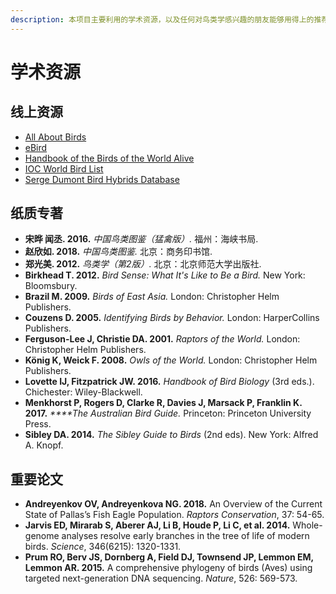 ```yaml
---
description: 本项目主要利用的学术资源，以及任何对鸟类学感兴趣的朋友能够用得上的推荐资料。
---
```


# 学术资源

## 线上资源

* [All About Birds](https://www.allaboutbirds.org/)
* [eBird](https://ebird.org/home)
* [Handbook of the Birds of the World Alive](https://www.hbw.com/)
* [IOC World Bird List](https://www.worldbirdnames.org/)
* [Serge Dumont Bird Hybrids Database](http://www.bird-hybrids.com/)

## 纸质专著

* **宋晔 闻丞. 2016.** _中国鸟类图鉴（猛禽版）._ 福州：海峡书局. 
* **赵欣如. 2018.** _中国鸟类图鉴._ 北京：商务印书馆.
* **郑光美. 2012.** _鸟类学（第2版）._ 北京：北京师范大学出版社.
* **Birkhead T. 2012.** _Bird Sense: What It's Like to Be a Bird._ New York: Bloomsbury.
* **Brazil M. 2009.** _Birds of East Asia._ London: Christopher Helm Publishers.
* **Couzens D. 2005.** _Identifying Birds by Behavior._ London: HarperCollins Publishers.
* **Ferguson-Lee J, Christie DA. 2001.** _Raptors of the World._ London: Christopher Helm Publishers.
* **König K, Weick F. 2008.** _Owls of the World._ London: Christopher Helm Publishers.
* **Lovette IJ, Fitzpatrick JW. 2016.** _Handbook of Bird Biology_ \(3rd eds.\). Chichester: Wiley-Blackwell. 
* **Menkhorst P, Rogers D, Clarke R, Davies J, Marsack P, Franklin K. 2017.** _****The Australian Bird Guide._ Princeton: Princeton University Press.
* **Sibley DA. 2014.** _The Sibley Guide to Birds_ \(2nd eds\). New York: Alfred A. Knopf.

## 重要论文

* **Andreyenkov OV, Andreyenkova NG. 2018.** An Overview of the Current State of Pallas’s Fish Eagle Population. _Raptors Conservation_, 37: 54-65. 
* **Jarvis ED, Mirarab S, Aberer AJ, Li B, Houde P, Li C, et al. 2014.** Whole-genome analyses resolve early branches in the tree of life of modern birds. _Science_, 346\(6215\): 1320-1331.
* **Prum RO, Berv JS, Dornberg A, Field DJ, Townsend JP, Lemmon EM, Lemmon AR. 2015.** A comprehensive phylogeny of birds \(Aves\) using targeted next-generation DNA sequencing. _Nature_, 526: 569-573.



